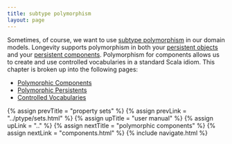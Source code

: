 ```yaml
---
title: subtype polymorphism
layout: page
---
```


Sometimes, of course, we want to use [subtype
polymorphism](https://en.wikipedia.org/wiki/Polymorphism_(computer_science)#Subtyping)
in our domain models. Longevity supports polymorphism in both your
[persistent objects](../model/persistents.html) and your
[persistent components](../model/components.html). Polymorphism
for components allows us to create and use controlled vocabularies in
a standard Scala idiom. This chapter is broken up into the following
pages:

- [Polymorphic Components](components.html)
- [Polymorphic Persistents](persistents.html)
- [Controlled Vocabularies](cv.html)

{% assign prevTitle = "property sets" %}
{% assign prevLink = "../ptype/sets.html" %}
{% assign upTitle = "user manual" %}
{% assign upLink = ".." %}
{% assign nextTitle = "polymorphic components" %}
{% assign nextLink = "components.html" %}
{% include navigate.html %}

